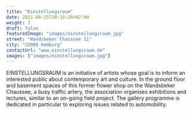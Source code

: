 ```yaml
---
title: "Einstellungsraum"
date: 2021-06-25T20:18:28+02:00
weight: 7
draft: false
featuredImage: "images/einstellungsraum.jpg"
street: "Wandsbeker Chaussee 11"
city: "22089 Hamburg"
contactUrl: "www.einstellungsraum.de"
images: ["images/einstellungsraum.jpg"]
---
```


EINSTELLUNGSRAUM is an initiative of artists whose goal is to inform an
interested public about contemporary art and culture. In the ground floor
and basement spaces of this former flower shop on the Wandsbeker Chaussee,
a busy traffic artery, the association organises exhibitions and lectures,
similar to an on-going field project. The gallery programme is dedicated in
particular to exploring issues related to automobility.
